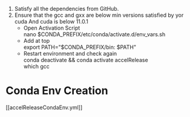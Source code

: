 1. Satisfy all the dependencies from GitHub.
2. Ensure that the gcc and gxx are below min versions satisfied by yor cuda And cuda is below 11.0.1
	- Open Activation Script  
	  nano $CONDA_PREFIX/etc/conda/activate.d/env_vars.sh
	- Add at top  
	  export PATH="$CONDA_PREFIX/bin: $PATH"
	- Restart environment and check again  
	  conda deactivate && conda activate accelRelease  
	  which gcc  

# Conda Env Creation

[[accelReleaseCondaEnv.yml]]
